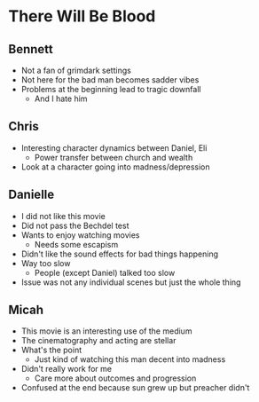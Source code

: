 # There Will Be Blood

## Bennett

- Not a fan of grimdark settings
- Not here for the bad man becomes sadder vibes
- Problems at the beginning lead to tragic downfall
  - And I hate him

## Chris

- Interesting character dynamics between Daniel, Eli
  - Power transfer between church and wealth
- Look at a character going into madness/depression

## Danielle

- I did not like this movie
- Did not pass the Bechdel test
- Wants to enjoy watching movies
  - Needs some escapism
- Didn't like the sound effects for bad things happening
- Way too slow
  - People (except Daniel) talked too slow
- Issue was not any individual scenes but just the whole thing

## Micah

- This movie is an interesting use of the medium
- The cinematography and acting are stellar
- What's the point
  - Just kind of watching this man decent into madness
- Didn't really work for me
  - Care more about outcomes and progression
- Confused at the end because sun grew up but preacher didn't
